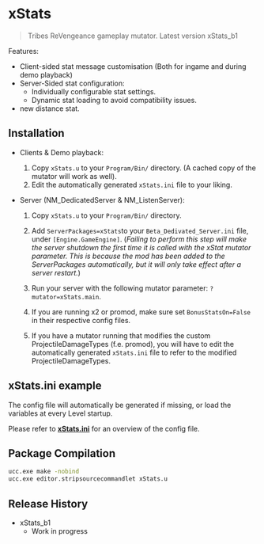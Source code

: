 # xStats
> Tribes ReVengeance gameplay mutator. Latest version xStats_b1


Features:
* Client-sided stat message customisation (Both for ingame and during demo playback)
* Server-Sided stat configuration:
  * Individually configurable stat settings.
  * Dynamic stat loading to avoid compatibility issues.
* new distance stat.


## Installation

* Clients & Demo playback:

  1. Copy `xStats.u` to your `Program/Bin/` directory. (A cached copy of the mutator will work as well).
  2. Edit the automatically generated `xStats.ini` file to your liking.


* Server (NM_DedicatedServer & NM_ListenServer):

  1. Copy `xStats.u` to your `Program/Bin/` directory.
  2. Add `ServerPackages=xStats`to your `Beta_Dedivated_Server.ini` file, under `[Engine.GameEngine]`.
  (_Failing to perform this step will make the server shutdown the first time it is called with the xStat mutator parameter. This is because the mod has been added to the ServerPackages automatically, but it will only take effect after a server restart._)
  
  3. Run your server with the following mutator parameter: `?mutator=xStats.main`.
  
  4. If you are running x2 or promod, make sure set `BonusStatsOn=False` in their respective config files. 
  
  5. If you have a mutator running that modifies the custom ProjectileDamageTypes (f.e. promod), you will have to edit the automatically generated `xStats.ini` file to refer to the modified ProjectileDamageTypes. 


## xStats.ini example

The config file will automatically be generated if missing, or load the variables at every Level startup.

Please refer to **[xStats.ini][configfile]** for an overview of the config file.


## Package Compilation

```sh
ucc.exe make -nobind
ucc.exe editor.stripsourcecommandlet xStats.u
```


## Release History

* xStats_b1
    * Work in progress

<!-- Markdown link & img dfn's -->
[configfile]: https://github.com/Uniload/xStats/blob/master/xStats.ini
